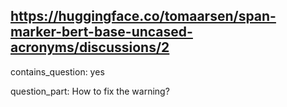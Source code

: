 ## https://huggingface.co/tomaarsen/span-marker-bert-base-uncased-acronyms/discussions/2

contains_question: yes

question_part: How to fix the warning?